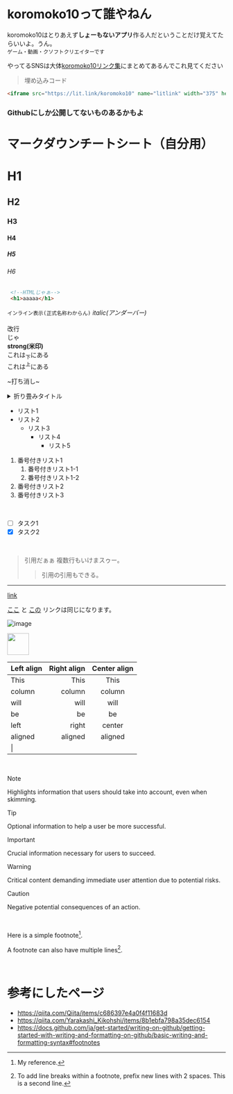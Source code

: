 # koromoko10って誰やねん
koromoko10はとりあえず**しょーもないアプリ**作る人だということだけ覚えてたらいいよ。うん。
<br>
`ゲーム・動画・クソフトクリエイターです`
<br>

やってるSNSは大体[koromoko10リンク集](https://lit.link/koromoko10)にまとめてあるんでこれ見てください

>埋め込みコード

```html
<iframe src="https://lit.link/koromoko10" name="litlink" width="375" height="667" style="border-style: none ;border-radius: 15px;box-shadow: rgba(0,0,0,0.2)3px 3px 10px;" id="litlink"></iframe>
```

### Githubにしか公開してないものあるかもよ

 

# マークダウンチートシート（自分用） 
# H1
## H2
### H3
#### H4
##### H5
###### H6
```html
 <!--HTMLじゃぁ-->
 <h1>aaaaa</h1>
```
`インライン表示(正式名称わからん)`  _italic(アンダーバー)_ <br>
<br>
 改行<br>
 じゃ<br>
   **strong(米印)** <br>
  これは<sub>下</sub>にある<br>
  これは<sup>上</sup>にある<br>

   ~打ち消し~ 

<details><summary>折り畳みタイトル</summary>
折り畳み内容
</details>

* リスト1
* リスト2
  * リスト3
    * リスト4
      * リスト5

     
 1. 番号付きリスト1
    1. 番号付きリスト1-1
    1. 番号付きリスト1-2
1. 番号付きリスト2
1. 番号付きリスト3

<br>

- [ ] タスク1
- [x] タスク2

<br>

> 引用だぁぁ
> 複数行もいけまスゥー。
> > 引用の引用もできる。

***

[link](https://example.com "title") <br>  

[ここ][link-1] と [この][link-1] リンクは同じになります。

[link-1]: https://example.com 

![image](https://avatars.githubusercontent.com/u/136338615?v=4 "title") <br>

<img width="50" src="https://avatars.githubusercontent.com/u/136338615?v=4"> <br> 

| Left align | Right align | Center align |
|:-----------|------------:|:------------:|
| This       | This        | This         |
| column     | column      | column       |
| will       | will        | will         |
| be         | be          | be           |
| left       | right       | center       |
| aligned    | aligned     | aligned      |
| \|         |             |              |



<br> 

> [!NOTE]
> Highlights information that users should take into account, even when skimming.

> [!TIP]
> Optional information to help a user be more successful.

> [!IMPORTANT]
> Crucial information necessary for users to succeed.

> [!WARNING]
> Critical content demanding immediate user attention due to potential risks.

> [!CAUTION]
> Negative potential consequences of an action.


<br> 

Here is a simple footnote[^1].

A footnote can also have multiple lines[^2].

[^1]: My reference.
[^2]: To add line breaks within a footnote, prefix new lines with 2 spaces.
  This is a second line.

 <br> 

 # 参考にしたページ
 * https://qiita.com/Qiita/items/c686397e4a0f4f11683d
 * https://qiita.com/Yarakashi_Kikohshi/items/8b1ebfa798a35dec6154
 * https://docs.github.com/ja/get-started/writing-on-github/getting-started-with-writing-and-formatting-on-github/basic-writing-and-formatting-syntax#footnotes 

 
